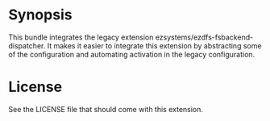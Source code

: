 # Synopsis
This bundle integrates the legacy extension ezsystems/ezdfs-fsbackend-dispatcher.
It makes it easier to integrate this extension by abstracting some of the configuration and automating activation
in the legacy configuration.

# License
See the LICENSE file that should come with this extension.
